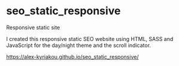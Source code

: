 # seo_static_responsive
Responsive static site

I created this responsive static SEO website using HTML, SASS and  JavaScript for the day/night theme and the scroll indicator. 

https://alex-kyriakou.github.io/seo_static_responsive/
